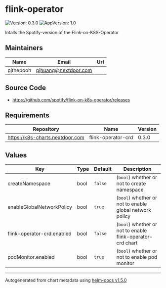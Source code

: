 # flink-operator

![Version: 0.3.0](https://img.shields.io/badge/Version-0.3.0-informational?style=flat-square) ![AppVersion: 1.0](https://img.shields.io/badge/AppVersion-1.0-informational?style=flat-square)

Intalls the Spotify-version of the Flink-on-K8S-Operator

## Maintainers

| Name | Email | Url |
| ---- | ------ | --- |
| pjthepooh | pjhuang@nextdoor.com |  |

## Source Code

* <https://github.com/spotify/flink-on-k8s-operator/releases>

## Requirements

| Repository | Name | Version |
|------------|------|---------|
| https://k8s-charts.nextdoor.com | flink-operator-crd | 0.3.0 |

## Values

| Key | Type | Default | Description |
|-----|------|---------|-------------|
| createNamespace | bool | `false` | (`bool`) whether or not to create namespace |
| enableGlobalNetworkPolicy | bool | `true` | (`bool`) whether or not to enable global network policy |
| flink-operator-crd.enabled | bool | `false` | (`bool`) whether or not to enable flink-operator-crd chart |
| podMonitor.enabled | bool | `true` | (`bool`) whether or not to enable pod monitor |

----------------------------------------------
Autogenerated from chart metadata using [helm-docs v1.5.0](https://github.com/norwoodj/helm-docs/releases/v1.5.0)
